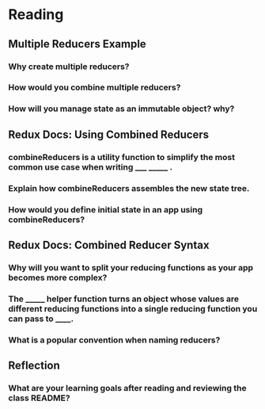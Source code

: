 # Reading
## Multiple Reducers Example

### Why create multiple reducers?



### How would you combine multiple reducers?



### How will you manage state as an immutable object? why?



## Redux Docs: Using Combined Reducers

### combineReducers is a utility function to simplify the most common use case when writing ___ _____ .



### Explain how combineReducers assembles the new state tree.



### How would you define initial state in an app using combineReducers?



## Redux Docs: Combined Reducer Syntax

### Why will you want to split your reducing functions as your app becomes more complex?



### The _____ helper function turns an object whose values are different reducing functions into a single reducing function you can pass to ____.



### What is a popular convention when naming reducers?



## Reflection
### What are your learning goals after reading and reviewing the class README?